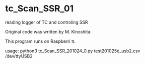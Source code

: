 # tc_Scan_SSR_01
reading logger of TC and controling SSR

Original code was written by M. Kinoshita

This program runs on Raspberri π.

usage: python3 tc_Scan_SSR_201024_0.py test201025d_usb2.csv /dev/ttyUSB2

